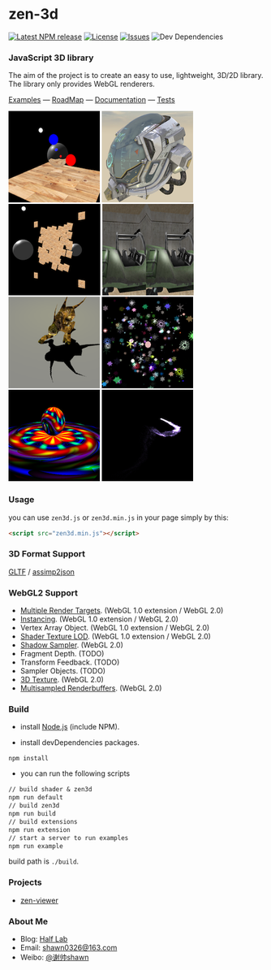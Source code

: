 zen-3d
========

[![Latest NPM release][npm-badge]][npm-badge-url]
[![License][license-badge]][license-badge-url]
[![Issues][issues-badge]][issues-badge-url]
![Dev Dependencies][devDependencies-badge]

### JavaScript 3D library ###

The aim of the project is to create an easy to use, lightweight, 3D/2D library. The library only provides WebGL renderers.

[Examples](https://shawn0326.github.io/zen-3d/examples/) &mdash;
[RoadMap](https://trello.com/b/7Ie3DDBP) &mdash;
[Documentation](https://shawn0326.github.io/zen-3d/docs/) &mdash;
[Tests](https://shawn0326.github.io/zen-3d/tests/)

[![image](./examples/resources/screenshot/screenshot1.png)](https://shawn0326.github.io/zen-3d/examples/#material_cubetexture_realtimeenvmap)
[![image](./examples/resources/screenshot/screenshot0.png)](https://shawn0326.github.io/zen-3d/examples/#geometry_loader_gltf)
[![image](./examples/resources/screenshot/screenshot3.png)](https://shawn0326.github.io/zen-3d/examples/#canvas2d_canvas2d)
[![image](./examples/resources/screenshot/screenshot4.png)](https://shawn0326.github.io/zen-3d/examples/#webvr_car)
<br />
[![image](./examples/resources/screenshot/screenshot5.png)](https://shawn0326.github.io/zen-3d/examples/#animation_monster)
[![image](./examples/resources/screenshot/screenshot6.png)](https://shawn0326.github.io/zen-3d/examples/#sprite_sprites)
[![image](./examples/resources/screenshot/screenshot7.png)](https://shawn0326.github.io/zen-3d/examples/#material_shadermaterial)
[![image](./examples/resources/screenshot/screenshot8.png)](https://shawn0326.github.io/zen-3d/examples/#particle_particle)

### Usage ###

you can use `zen3d.js` or `zen3d.min.js` in your page simply by this:

````html
<script src="zen3d.min.js"></script>
````

### 3D Format Support ###

[GLTF](https://github.com/KhronosGroup/glTF) /
[assimp2json](https://github.com/acgessler/assimp2json)

### WebGL2 Support ###

* [Multiple Render Targets](https://shawn0326.github.io/zen-3d/examples/#custompass_gbuffer). (WebGL 1.0 extension / WebGL 2.0)
* [Instancing](https://shawn0326.github.io/zen-3d/examples/#webgl_instanced_draw). (WebGL 1.0 extension / WebGL 2.0)
* Vertex Array Object. (WebGL 1.0 extension / WebGL 2.0)
* [Shader Texture LOD](https://shawn0326.github.io/zen-3d/examples/#material_cubetexture_skybox). (WebGL 1.0 extension / WebGL 2.0)
* [Shadow Sampler](https://shawn0326.github.io/zen-3d/examples/#light_softshadow). (WebGL 2.0)
* Fragment Depth. (TODO)
* Transform Feedback. (TODO)
* Sampler Objects. (TODO)
* [3D Texture](https://shawn0326.github.io/zen-3d/examples/#material_texture3d). (WebGL 2.0)
* [Multisampled Renderbuffers](https://shawn0326.github.io/zen-3d/examples/#custompass_msaa). (WebGL 2.0)

### Build ###

* install [Node.js](https://nodejs.org) (include NPM).

* install devDependencies packages.

````
npm install
````

* you can run the following scripts

````
// build shader & zen3d
npm run default
// build zen3d
npm run build
// build extensions
npm run extension
// start a server to run examples
npm run example
````

build path is `./build`.

### Projects ###

* [zen-viewer](https://shawn0326.github.io/zen-viewer/)

### About Me ###

* Blog: [Half Lab](http://www.halflab.me)
* Email: shawn0326@163.com
* Weibo: [@谢帅shawn](http://weibo.com/shawn0326)

[npm-badge]: https://img.shields.io/npm/v/zen-3d.svg
[npm-badge-url]: https://www.npmjs.com/package/zen-3d
[license-badge]: https://img.shields.io/npm/l/zen-3d.svg
[license-badge-url]: ./LICENSE
[issues-badge]: https://img.shields.io/github/issues/shawn0326/zen-3d.svg
[issues-badge-url]: https://github.com/shawn0326/zen-3d/issues
[devDependencies-badge]: https://img.shields.io/librariesio/github/shawn0326/zen-3d.svg